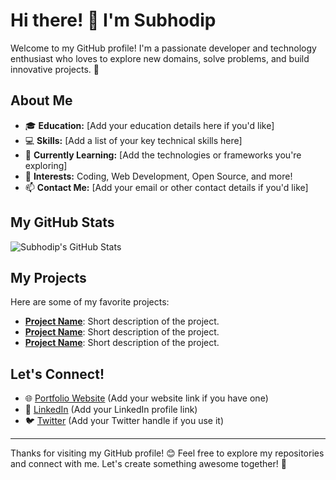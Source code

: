 # Hi there! 👋 I'm Subhodip

Welcome to my GitHub profile! I'm a passionate developer and technology enthusiast who loves to explore new domains, solve problems, and build innovative projects. 🚀

## About Me
- 🎓 **Education:** [Add your education details here if you'd like]
- 💻 **Skills:** [Add a list of your key technical skills here]
- 🌱 **Currently Learning:** [Add the technologies or frameworks you're exploring]
- 🎯 **Interests:** Coding, Web Development, Open Source, and more!
- 📫 **Contact Me:** [Add your email or other contact details if you'd like]

## My GitHub Stats
![Subhodip's GitHub Stats](https://github-readme-stats.vercel.app/api?username=Subhodip-2004&show_icons=true&theme=radical)

## My Projects
Here are some of my favorite projects:
- **[Project Name](#)**: Short description of the project.
- **[Project Name](#)**: Short description of the project.
- **[Project Name](#)**: Short description of the project.

## Let's Connect!
- 🌐 [Portfolio Website](#) (Add your website link if you have one)
- 💼 [LinkedIn](#) (Add your LinkedIn profile link)
- 🐦 [Twitter](#) (Add your Twitter handle if you use it)

---

Thanks for visiting my GitHub profile! 😊 Feel free to explore my repositories and connect with me. Let's create something awesome together! 🌟
